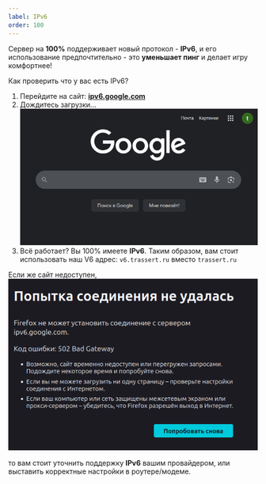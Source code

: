 ```yaml
---
label: IPv6
order: 100
---
```

Сервер на **100%** поддерживает новый протокол - **IPv6**, и его использование предпочтительно - это **уменьшает пинг** и делает игру комфортнее!

Как проверить что у вас есть IPv6?
1. Перейдите на сайт: [**ipv6.google.com**](https://ipv6.google.com/)
2. Дождитесь загрузки...
![google.com](image.png)
3. Всё работает? Вы 100% имеете **IPv6**. Таким образом, вам стоит использовать наш V6 адрес: `v6.trassert.ru` вместо `trassert.ru`

Если же сайт недоступен, ![fail google](image-1.png)

то вам стоит уточнить поддержку **IPv6** вашим провайдером, или выставить корректные настройки в роутере/модеме.